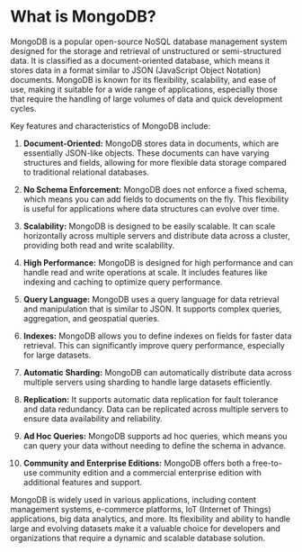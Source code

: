 # What is MongoDB?

MongoDB is a popular open-source NoSQL database management system designed for the storage and retrieval of unstructured or semi-structured data. It is classified as a document-oriented database, which means it stores data in a format similar to JSON (JavaScript Object Notation) documents. MongoDB is known for its flexibility, scalability, and ease of use, making it suitable for a wide range of applications, especially those that require the handling of large volumes of data and quick development cycles.

Key features and characteristics of MongoDB include:

1. **Document-Oriented:** MongoDB stores data in documents, which are essentially JSON-like objects. These documents can have varying structures and fields, allowing for more flexible data storage compared to traditional relational databases.

2. **No Schema Enforcement:** MongoDB does not enforce a fixed schema, which means you can add fields to documents on the fly. This flexibility is useful for applications where data structures can evolve over time.

3. **Scalability:** MongoDB is designed to be easily scalable. It can scale horizontally across multiple servers and distribute data across a cluster, providing both read and write scalability.

4. **High Performance:** MongoDB is designed for high performance and can handle read and write operations at scale. It includes features like indexing and caching to optimize query performance.

5. **Query Language:** MongoDB uses a query language for data retrieval and manipulation that is similar to JSON. It supports complex queries, aggregation, and geospatial queries.

6. **Indexes:** MongoDB allows you to define indexes on fields for faster data retrieval. This can significantly improve query performance, especially for large datasets.

7. **Automatic Sharding:** MongoDB can automatically distribute data across multiple servers using sharding to handle large datasets efficiently.

8. **Replication:** It supports automatic data replication for fault tolerance and data redundancy. Data can be replicated across multiple servers to ensure data availability and reliability.

9. **Ad Hoc Queries:** MongoDB supports ad hoc queries, which means you can query your data without needing to define the schema in advance.

10. **Community and Enterprise Editions:** MongoDB offers both a free-to-use community edition and a commercial enterprise edition with additional features and support.

MongoDB is widely used in various applications, including content management systems, e-commerce platforms, IoT (Internet of Things) applications, big data analytics, and more. Its flexibility and ability to handle large and evolving datasets make it a valuable choice for developers and organizations that require a dynamic and scalable database solution.
